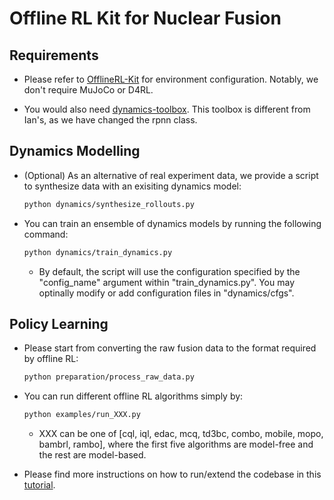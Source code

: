 # Offline RL Kit for Nuclear Fusion

## Requirements

- Please refer to [OfflineRL-Kit](https://github.com/yihaosun1124/OfflineRL-Kit) for environment configuration. Notably, we don't require MuJoCo or D4RL.

- You would also need [dynamics-toolbox](https://github.com/LucasCJYSDL/dynamics-toolbox). This toolbox is different from Ian's, as we have changed the rpnn class.

## Dynamics Modelling

- (Optional) As an alternative of real experiment data, we provide a script to synthesize data with an exisiting dynamics model:
    ```bash
    python dynamics/synthesize_rollouts.py
    ```
- You can train an ensemble of dynamics models by running the following command:
    ```bash
    python dynamics/train_dynamics.py
    ```
    - By default, the script will use the configuration specified by the "config_name" argument within "train_dynamics.py". You may optinally modify or add configuration files in "dynamics/cfgs".

## Policy Learning

- Please start from converting the raw fusion data to the format required by offline RL:
    ```bash
    python preparation/process_raw_data.py
    ```

- You can run different offline RL algorithms simply by:
    ```bash
    python examples/run_XXX.py
    ```
    - XXX can be one of [cql, iql, edac, mcq, td3bc, combo, mobile, mopo, bambrl, rambo], where the first five algorithms are model-free and the rest are model-based.

- Please find more instructions on how to run/extend the codebase in this [tutorial](https://drive.google.com/file/d/1PVcsTshC1FaqZ9pweT0eW_SvUdu-ZaWu/view?usp=sharing).